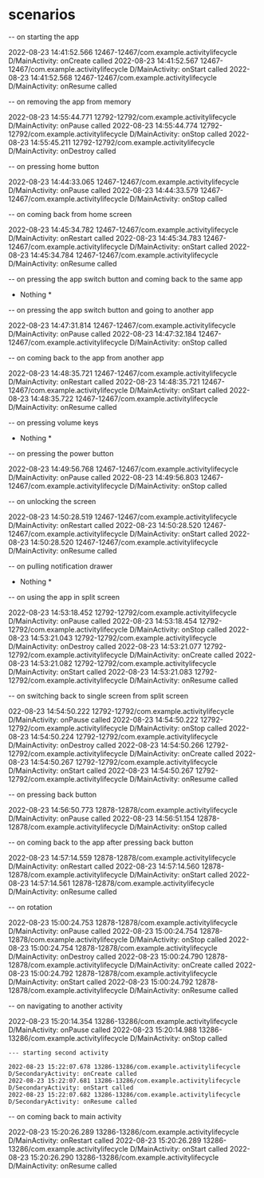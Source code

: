 # scenarios
-- on starting the app

2022-08-23 14:41:52.566 12467-12467/com.example.activitylifecycle D/MainActivity: onCreate called
2022-08-23 14:41:52.567 12467-12467/com.example.activitylifecycle D/MainActivity: onStart called
2022-08-23 14:41:52.568 12467-12467/com.example.activitylifecycle D/MainActivity: onResume called

-- on removing the app from memory

2022-08-23 14:55:44.771 12792-12792/com.example.activitylifecycle D/MainActivity: onPause called
2022-08-23 14:55:44.774 12792-12792/com.example.activitylifecycle D/MainActivity: onStop called
2022-08-23 14:55:45.211 12792-12792/com.example.activitylifecycle D/MainActivity: onDestroy called


-- on pressing home button

2022-08-23 14:44:33.065 12467-12467/com.example.activitylifecycle D/MainActivity: onPause called
2022-08-23 14:44:33.579 12467-12467/com.example.activitylifecycle D/MainActivity: onStop called

-- on coming back from home screen

2022-08-23 14:45:34.782 12467-12467/com.example.activitylifecycle D/MainActivity: onRestart called
2022-08-23 14:45:34.783 12467-12467/com.example.activitylifecycle D/MainActivity: onStart called
2022-08-23 14:45:34.784 12467-12467/com.example.activitylifecycle D/MainActivity: onResume called

-- on pressing the app switch button and coming back to the same app

* Nothing *

-- on pressing the app switch button and going to another app

2022-08-23 14:47:31.814 12467-12467/com.example.activitylifecycle D/MainActivity: onPause called
2022-08-23 14:47:32.184 12467-12467/com.example.activitylifecycle D/MainActivity: onStop called

-- on coming back to the app from another app

2022-08-23 14:48:35.721 12467-12467/com.example.activitylifecycle D/MainActivity: onRestart called
2022-08-23 14:48:35.721 12467-12467/com.example.activitylifecycle D/MainActivity: onStart called
2022-08-23 14:48:35.722 12467-12467/com.example.activitylifecycle D/MainActivity: onResume called


-- on pressing volume keys

* Nothing *

-- on pressing the power button

2022-08-23 14:49:56.768 12467-12467/com.example.activitylifecycle D/MainActivity: onPause called
2022-08-23 14:49:56.803 12467-12467/com.example.activitylifecycle D/MainActivity: onStop called


-- on unlocking the screen

2022-08-23 14:50:28.519 12467-12467/com.example.activitylifecycle D/MainActivity: onRestart called
2022-08-23 14:50:28.520 12467-12467/com.example.activitylifecycle D/MainActivity: onStart called
2022-08-23 14:50:28.520 12467-12467/com.example.activitylifecycle D/MainActivity: onResume called


-- on pulling notification drawer

* Nothing *

-- on using the app in split screen

2022-08-23 14:53:18.452 12792-12792/com.example.activitylifecycle D/MainActivity: onPause called
2022-08-23 14:53:18.454 12792-12792/com.example.activitylifecycle D/MainActivity: onStop called
2022-08-23 14:53:21.043 12792-12792/com.example.activitylifecycle D/MainActivity: onDestroy called
2022-08-23 14:53:21.077 12792-12792/com.example.activitylifecycle D/MainActivity: onCreate called
2022-08-23 14:53:21.082 12792-12792/com.example.activitylifecycle D/MainActivity: onStart called
2022-08-23 14:53:21.083 12792-12792/com.example.activitylifecycle D/MainActivity: onResume called

-- on switching back to single screen from split screen

022-08-23 14:54:50.222 12792-12792/com.example.activitylifecycle D/MainActivity: onPause called
2022-08-23 14:54:50.222 12792-12792/com.example.activitylifecycle D/MainActivity: onStop called
2022-08-23 14:54:50.224 12792-12792/com.example.activitylifecycle D/MainActivity: onDestroy called
2022-08-23 14:54:50.266 12792-12792/com.example.activitylifecycle D/MainActivity: onCreate called
2022-08-23 14:54:50.267 12792-12792/com.example.activitylifecycle D/MainActivity: onStart called
2022-08-23 14:54:50.267 12792-12792/com.example.activitylifecycle D/MainActivity: onResume called


-- on pressing back button

2022-08-23 14:56:50.773 12878-12878/com.example.activitylifecycle D/MainActivity: onPause called
2022-08-23 14:56:51.154 12878-12878/com.example.activitylifecycle D/MainActivity: onStop called


-- on coming back to the app after pressing back button

2022-08-23 14:57:14.559 12878-12878/com.example.activitylifecycle D/MainActivity: onRestart called
2022-08-23 14:57:14.560 12878-12878/com.example.activitylifecycle D/MainActivity: onStart called
2022-08-23 14:57:14.561 12878-12878/com.example.activitylifecycle D/MainActivity: onResume called



-- on rotation

2022-08-23 15:00:24.753 12878-12878/com.example.activitylifecycle D/MainActivity: onPause called
2022-08-23 15:00:24.754 12878-12878/com.example.activitylifecycle D/MainActivity: onStop called
2022-08-23 15:00:24.754 12878-12878/com.example.activitylifecycle D/MainActivity: onDestroy called
2022-08-23 15:00:24.790 12878-12878/com.example.activitylifecycle D/MainActivity: onCreate called
2022-08-23 15:00:24.792 12878-12878/com.example.activitylifecycle D/MainActivity: onStart called
2022-08-23 15:00:24.792 12878-12878/com.example.activitylifecycle D/MainActivity: onResume called


-- on navigating to another activity

2022-08-23 15:20:14.354 13286-13286/com.example.activitylifecycle D/MainActivity: onPause called
2022-08-23 15:20:14.988 13286-13286/com.example.activitylifecycle D/MainActivity: onStop called

	--- starting second activity

	2022-08-23 15:22:07.678 13286-13286/com.example.activitylifecycle D/SecondaryActivity: onCreate called
	2022-08-23 15:22:07.681 13286-13286/com.example.activitylifecycle D/SecondaryActivity: onStart called
	2022-08-23 15:22:07.682 13286-13286/com.example.activitylifecycle D/SecondaryActivity: onResume called



-- on coming back to main activity

2022-08-23 15:20:26.289 13286-13286/com.example.activitylifecycle D/MainActivity: onRestart called
2022-08-23 15:20:26.289 13286-13286/com.example.activitylifecycle D/MainActivity: onStart called
2022-08-23 15:20:26.290 13286-13286/com.example.activitylifecycle D/MainActivity: onResume called
